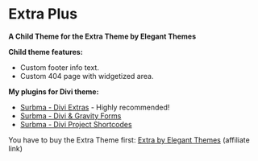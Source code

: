 Extra Plus
==================

__A Child Theme for the Extra Theme by Elegant Themes__

**Child theme features:**

- Custom footer info text.
- Custom 404 page with widgetized area.

**My plugins for Divi theme:**

- <a href="https://wordpress.org/plugins/surbma-divi-extras/" target="_blank">Surbma - Divi Extras</a> - Highly recommended!
- <a href="https://wordpress.org/plugins/surbma-divi-gravity-forms/" target="_blank">Surbma - Divi & Gravity Forms</a>
- <a href="https://wordpress.org/plugins/surbma-divi-project-shortcodes/" target="_blank">Surbma - Divi Project Shortcodes</a>

You have to buy the Extra Theme first: <a href="http://surbma.com/go/elegantthemes/" target="_blank">Extra by Elegant Themes</a> (affiliate link)
